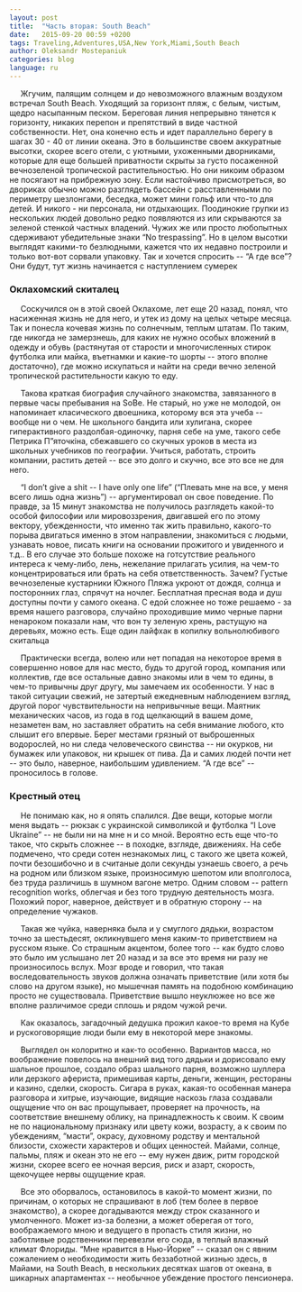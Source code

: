 ```yaml
---
layout: post
title:  "Часть вторая: South Beach"
date:   2015-09-20 00:59 +0200
tags: Traveling,Adventures,USA,New York,Miami,South Beach
author: Oleksandr Mostepaniuk
categories: blog
language: ru
---
```


&nbsp;&nbsp;&nbsp;&nbsp; Жгучим, палящим солнцем и до невозможного влажным воздухом встречал South Beach. Уходящий за горизонт пляж, с белым, чистым, щедро насыпанным песком. Береговая линия непрерывно тянется к горизонту, никаких перепон и препятствий в виде частной собственности. Нет, она конечно есть и идет параллельно берегу в шагах 30 - 40 от линии океана.<!--more--> Это в большинстве своем аккуратные высотки, скорее всего отели, с уютными, ухоженными дворниками, которые для еще большей приватности скрыты за густо посаженной вечнозеленой тропической растительностью. Но они никоим образом не посягают на прибрежную зону. Если настойчиво присмотреться, во двориках обычно можно разглядеть бассейн с расставленными по периметру шезлонгами, беседка, может мини гольф или что-то для детей. И никого - ни персонала, ни отдыхающих. Поодинокие групки из нескольких людей довольно редко появляются из или скрываются за зеленой стенкой частных владений. Чужих же или просто любопытных сдерживают убедительные знаки “No trespassing”. Но в целом высотки выглядят какими-то безлюдными, кажется что их недавно построили и только вот-вот сорвали упаковку. Так и хочется спросить -- “А где все”? Они будут, тут жизнь начинается с наступлением сумерек

### Оклахомский скиталец

&nbsp;&nbsp;&nbsp;&nbsp; Соскучился он в этой своей Оклахоме, лет еще 20 назад, понял, что насиженная жизнь не для него, и утек из дому на целых четыре месяца. Так и понесла кочевая жизнь по солнечным, теплым штатам. По таким, где никогда не замерзнешь, для каких не нужно особых вложений в одежду и обувь (растянутая от старости и многочисленных стирок футболка или майка, въетнамки и какие-то шорты -- этого вполне достаточно), где можно искупаться и найти на среди вечно зеленой тропической растительности какую то еду.

&nbsp;&nbsp;&nbsp;&nbsp; Такова краткая биография случайного знакомства, завязанного в первые часы пребывания на SoBe. Не старый, но уже не молодой, он напоминает класического двоешника, которому вся эта учеба -- вообще ни о чем. Не школьного бандита или хулигана, скорее гиперактивного раздолбая-одиночку, парня себе на уме, такого себе Петрика П”яточкіна, сбежавшего со скучных уроков в места из школьных учебников по географии. Учиться, работать, строить компании, растить детей -- все это долго и скучно, все это все не для него.

&nbsp;&nbsp;&nbsp;&nbsp; “I don’t give a shit -- I have only one life” (“Плевать мне на все, у меня всего лишь одна жизнь”) -- аргументировал он свое поведение. По правде, за 15 минут знакомства не получилось разглядеть какой-то особой философии или мировоззрения, двигавшей его по этому вектору, убежденности, что именно так жить правильно, какого-то порыва двигаться именно в этом направлении, знакомиться с людьми, узнавать новое, писать книги на основании прожитого и увиденного и т.д.. В его случае это больше похоже на готсутствие реального интереса к чему-либо, лень, нежелание прилагать усилия, на чем-то концентрироваться или брать на себя ответственность. Зачем? Густые вечнозеленые кустарники Южного Пляжа укроют от дождя, солнца и посторонних глаз, спрячут на ночлег. Бесплатная пресная вода и душ доступны почти у самого океана. С едой сложнее но тоже решаемо - за время нашего разговора, случайно проходившие мимо черные парни ненароком показали нам, что вон ту зеленую хрень, растущую на деревьях, можно есть. Еще один лайфхак в копилку вольнолюбивого скитальца

&nbsp;&nbsp;&nbsp;&nbsp; Практически всегда, волею или нет попадая на некоторое время в совершенно новое для нас место, будь то другой город, компания или коллектив, где все остальные давно знакомы или в чем то едины, в чем-то привычны друг другу, мы замечаем их особенности. У нас в такой ситуации свежий, не затертый ежедневным наблюдением взгляд, другой порог чувствительности на непривычные вещи. Маятник механических часов, из года в год щелкающий в вашем доме, незаметен вам, но заставляет обратить на себя внимание любого, кто слышит его впервые.  Берег местами грязный от выброшенных водорослей, но ни следа человеческого свинства -- ни окурков, ни бумажек или упаковок, ни крышек от пива. Да и самих людей почти нет -- это было, наверное, наибольшим удивлением. “А где все” -- проносилось в голове.

### Крестный отец

&nbsp;&nbsp;&nbsp;&nbsp; Не понимаю как, но я опять спалился. Две вещи, которые могли меня выдать -- рюкзак с украинской символикой и футболка “I Love Ukraine” -- не были ни на мне н и со мной. Вероятно есть еще что-то такое, что скрыть сложнее -- в походке, взгляде, движениях. На себе подмечено, что среди сотен незнакомых лиц, с такого же цвета кожей, почти безошибочно и в считаные доли секунды узнаешь своего, а речь на родном или близком языке, произносимую шепотом или вполголоса, без труда различишь в шумном вагоне метро. Одним словом -- pattern recognition works, облегчая и без того трудную деятельность мозга.  Похожий порог, наверное, действует и в обратную сторону -- на определение чужаков.

&nbsp;&nbsp;&nbsp;&nbsp; Такая же чуйка, наверняка была и у смуглого дядьки, возрастом точно за шестьдесят, окликнувшего меня каким-то приветствием на русском языке. Со страшным акцентом, более того -- как будто слово это было им услышано лет 20 назад и за все это время ни разу не произносилось вслух. Мозг вроде и говорил, что такая воследовательность звуков должна означать приветствие (или хотя бы слово на другом языке), но мышечная память на подобною комбинацию просто не существовала. Приветствие вышло неуклюжее но все же вполне различимое среди сплошь и рядом чужой речи.

&nbsp;&nbsp;&nbsp;&nbsp; Как оказалось, загадочный дедушка прожил какое-то время на Кубе и рускоговорящие люди были ему в некоторой мере знакомы.

&nbsp;&nbsp;&nbsp;&nbsp; Выглядел он колоритно и как-то особенно. Вариантов масса, но воображение повелось на внешний вид того дядьки и дорисовало ему шальное прошлое, создало образ шального парня, возможно шуллера или дерзкого афериста, примешивая карты, деньги, женщин, рестораны и казино, сделки, скорость. Сигара в руках, какая-то особенная манера разговора и хитрые, изучающие, видящие наскозь глаза создавали ощущение что он вас прощупывает, проверяет на прочность, на соответствие внешнему облику, на принадлежность к своим. К своим не по национальному признаку или цвету кожи, возрасту, а к своим по убеждениям, “масти”, окрасу, духовному родству и ментальной близости, схожести характеров и общих ценностей. Майами, солнце, пальмы, пляж и океан это не его -- ему нужен движ, ритм городской жизни, скорее всего ее ночная версия, риск и азарт, скорость, щекочущее нервы ощущение края.

&nbsp;&nbsp;&nbsp;&nbsp; Все это оборвалось, остановилось в какой-то момент жизни, по причинам, о которых не спрашивают в лоб (тем более в первое знакомство), а скорее догадываются между строк сказанного и умолченного. Может из-за болезни, а может оберегая от того, воображаемого мною и ведущего в пропасть стиля жизни, но заботливые родственники перевезли его сюда, в теплый влажный климат Флориды. “Мне нравится в Нью-Йорке” -- сказал он с явним сожалением о необходимости жить беззаботной жизнью здесь, в Майами, на South Beach, в нескольких десятках шагов от океана, в шикарных апартаментах -- необычное убеждение простого пенсионера.
